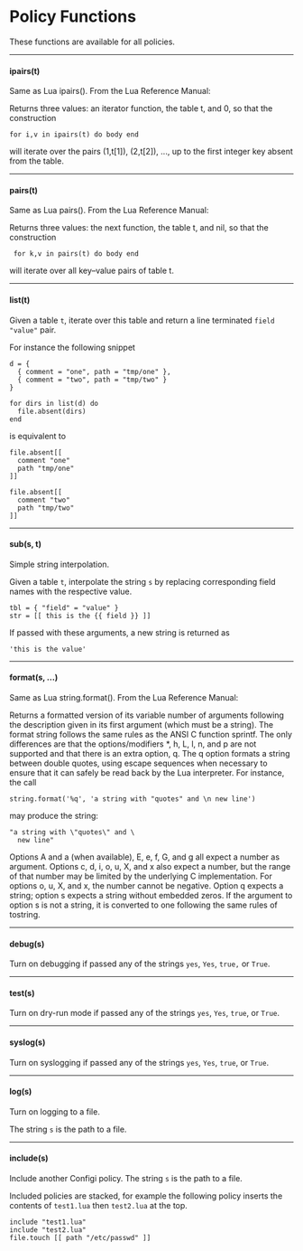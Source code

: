 # Policy Functions

These functions are available for all policies.

---

#### ipairs(t)

Same as Lua ipairs(). From the Lua Reference Manual:

Returns three values: an iterator function, the table t, and 0, so that the construction

    for i,v in ipairs(t) do body end

will iterate over the pairs (1,t[1]), (2,t[2]), ..., up to the first integer key absent from the table.

---

#### pairs(t)

Same as Lua pairs(). From the Lua Reference Manual:

Returns three values: the next function, the table t, and nil, so that the construction

     for k,v in pairs(t) do body end

will iterate over all key–value pairs of table t.

---

#### list(t)

Given a table `t`, iterate over this table and return a line terminated `field "value"` pair.

For instance the following snippet

    d = {
      { comment = "one", path = "tmp/one" },
      { comment = "two", path = "tmp/two" }
    }

    for dirs in list(d) do
      file.absent(dirs)
    end

is equivalent to

    file.absent[[
      comment "one"
      path "tmp/one"
    ]]

    file.absent[[
      comment "two"
      path "tmp/two"
    ]]

---

#### sub(s, t)

Simple string interpolation.

Given a table `t`, interpolate the string `s` by replacing corresponding field names with the respective value.

    tbl = { "field" = "value" }
    str = [[ this is the {{ field }} ]]

If passed with these arguments, a new string is returned as

    'this is the value'

---

#### format(s, ...)

Same as Lua string.format(). From the Lua Reference Manual:

Returns a formatted version of its variable number of arguments following the description given in its first argument (which must be a string). The format string follows the same rules as the ANSI C function sprintf. The only differences are that the options/modifiers *, h, L, l, n, and p are not supported and that there is an extra option, q. The q option formats a string between double quotes, using escape sequences when necessary to ensure that it can safely be read back by the Lua interpreter. For instance, the call

    string.format('%q', 'a string with "quotes" and \n new line')

may produce the string:

    "a string with \"quotes\" and \
      new line"

Options A and a (when available), E, e, f, G, and g all expect a number as argument. Options c, d, i, o, u, X, and x also expect a number, but the range of that number may be limited by the underlying C implementation. For options o, u, X, and x, the number cannot be negative. Option q expects a string; option s expects a string without embedded zeros. If the argument to option s is not a string, it is converted to one following the same rules of tostring.

---

#### debug(s)

Turn on debugging if passed any of the strings `yes`, `Yes`, `true,` or `True`.

---

#### test(s)

Turn on dry-run mode if passed any of the strings `yes`, `Yes`, `true`, or `True`.

---

#### syslog(s)

Turn on syslogging if passed any of the strings `yes`, `Yes`, `true`, or `True`.


---

#### log(s)

Turn on logging to a file.

The string `s` is the path to a file.

---

#### include(s)

Include another Configi policy. The string `s` is the path to a file.

Included policies are stacked, for example the following policy inserts the contents of `test1.lua` then `test2.lua` at the top.

    include "test1.lua"
    include "test2.lua"
    file.touch [[ path "/etc/passwd" ]]

